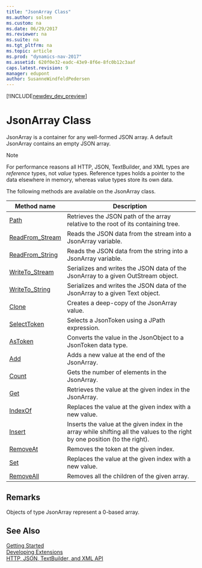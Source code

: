 ```yaml
---
title: "JsonArray Class"
ms.author: solsen
ms.custom: na
ms.date: 06/29/2017
ms.reviewer: na
ms.suite: na
ms.tgt_pltfrm: na
ms.topic: article
ms.prod: "dynamics-nav-2017"
ms.assetid: 620f0e32-eadc-43e9-8f6e-8fc0b12c3aaf
caps.latest.revision: 9
manager: edupont
author: SusanneWindfeldPedersen
---
```


[!INCLUDE[newdev_dev_preview](../includes/newdev_dev_preview.md)]

# JsonArray Class
JsonArray is a container for any well-formed JSON array. A default JsonArray contains an empty JSON array.

> [!NOTE]
> For performance reasons all HTTP, JSON, TextBuilder, and XML types are *reference* types, not *value* types. Reference types holds a pointer to the data elsewhere in memory, whereas value types store its own data.

The following methods are available on the JsonArray class.

|Method name|Description|
|-----------|-----------|
|[Path](jsonarray-path-method.md)|Retrieves the JSON path of the array relative to the root of its containing tree.|
|[ReadFrom_Stream](jsonarray-readfrom-stream-method.md)|Reads the JSON data from the stream into a JsonArray variable.|
|[ReadFrom_String](jsonarray-readfrom-string-method.md)|Reads the JSON data from the string into a JsonArray variable.|
|[WriteTo_Stream](jsonarray-writeto-stream-method.md)|Serializes and writes the JSON data of the JsonArray to a given OutStream object.|
|[WriteTo_String](jsonarray-writeto-string-method.md)|Serializes and writes the JSON data of the JsonArray to a given Text object.|
|[Clone](jsontoken-clone-method.md)|Creates a deep-copy of the JsonArray value.|
|[SelectToken](jsontoken-selecttoken-method.md)|Selects a JsonToken using a JPath expression.|
|[AsToken](jsonarray-astoken-method.md)|Converts the value in the JsonObject to a JsonToken data type.|
|[Add](jsonarray-add-method.md)|Adds a new value at the end of the JsonArray.|
|[Count](jsonarray-count-method.md)|Gets the number of elements in the JsonArray.|
|[Get](jsonarray-get-method.md)|Retrieves the value at the given index in the JsonArray.|
|[IndexOf](jsonarray-indexof-method.md)|Replaces the value at the given index with a new value.|
|[Insert](jsonarray-insert-method.md)|Inserts the value at the given index in the array while shifting all the values to the right by one position (to the right).|
|[RemoveAt](jsonarray-removeat-method.md)|Removes the token at the given index.|
|[Set](jsonarray-set-method.md)|Replaces the value at the given index with a new value.|
|[RemoveAll](jsonarray-removeall-method.md)|Removes all the children of the given array.|

## Remarks
Objects of type JsonArray represent a 0-based array.

## See Also
[Getting Started](../devenv-get-started.md)  
[Developing Extensions](../devenv-dev-overview.md)  
[HTTP, JSON, TextBuilder, and XML API](../devenv-restapi-overview.md)  
